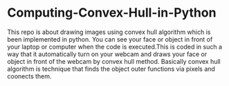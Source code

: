 # Computing-Convex-Hull-in-Python
This repo is about drawing images using convex hull algorithm which is been implemented in python. You can see your face or object in front of  your laptop or computer when the code is executed.This is coded in such a way that it automatically turn on your webcam and draws your face or object in front of the webcam by convex hull method. 
Basically convex hull algorithm is technique that finds the object outer functions  via pixels and coonects them.

